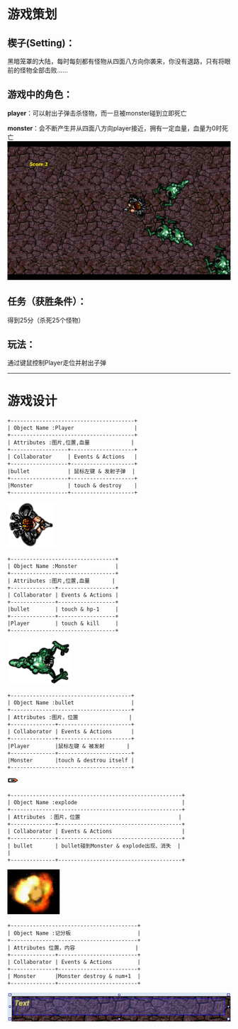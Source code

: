 # 游戏策划
## 楔子(Setting)：
黑暗笼罩的大陆，每时每刻都有怪物从四面八方向你袭来，你没有退路，只有将眼前的怪物全部击败......

## 游戏中的角色：
**player**：可以射出子弹击杀怪物，而一旦被monster碰到立即死亡

**monster**：会不断产生并从四面八方向player接近，拥有一定血量，血量为0时死亡
![](images/38.png)


## 任务（获胜条件）：
得到25分（杀死25个怪物）

## 玩法：
通过键鼠控制Player走位并射出子弹

---

# 游戏设计
```
+---------------------------------------+  
| Object Name :Player                   |  
+---------------------------------------+
| Attributes :图片,位置,血量             |
+------------------+--------------------+
| Collaborator     | Events & Actions   |
+------------------+--------------------+
|bullet            | 鼠标左键 & 发射子弹  |
+------------------+--------------------+
|Monster           | touch & destroy    |
+------------------+--------------------+
```
![](images/player.png)

```
+---------------------------------+  
| Object Name :Monster            |  
+---------------------------------+
| Attributes :图片,位置,血量       |
+--------------+------------------+
| Collaborator | Events & Actions |
+--------------+------------------+
|bullet        | touch & hp-1     |
+--------------+------------------+
|Player        | touch & kill     |
+---------------------------------+
```
![](images/monster.png)

```
+--------------------------------------+  
| Object Name :bullet                  |  
+--------------------------------------+
| Attributes :图片，位置                |
+--------------+-----------------------+
| Collaborator | Events & Actions      |
+--------------+-----------------------+
|Player        |鼠标左键 & 被发射       |
+--------------+-----------------------+
|Monster       |touch & destrou itself |
+--------------------------------------+
```
![](images/bullet.png)

```
+------------------------------------------------------+  
| Object Name :explode                                 |  
+------------------------------------------------------+
| Attributes ：图片，位置                               |
+--------------+---------------------------------------+
| Collaborator | Events & Actions                      |
+--------------+---------------------------------------+
| bullet       | bullet碰到Monster & explode出现、消失  |               |
+--------------+---------------------------------------+
```
![](images/explode.png)

```
+----------------------------------------+  
| Object Name :记分板                     |  
+----------------------------------------+
| Attributes 位置，内容                   |
+--------------+-------------------------+
| Collaborator | Events & Actions        |
+--------------+-------------------------+
| Monster      |Monster destroy & num+1  |
+--------------+-------------------------+
```
![](images/37.png)